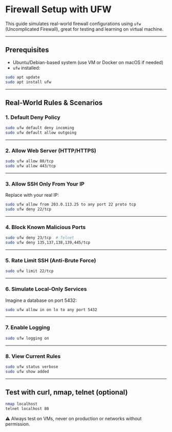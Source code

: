 # Firewall Setup with UFW

This guide simulates real-world firewall configurations using `ufw` (Uncomplicated Firewall), great for testing and learning on virtual machine.

---

## Prerequisites

- Ubuntu/Debian-based system (use VM or Docker on macOS if needed)
- `ufw` installed:
```bash
sudo apt update
sudo apt install ufw
```

---

## Real-World Rules & Scenarios

### 1. Default Deny Policy
```bash
sudo ufw default deny incoming
sudo ufw default allow outgoing
```

---

### 2. Allow Web Server (HTTP/HTTPS)
```bash
sudo ufw allow 80/tcp
sudo ufw allow 443/tcp
```

---

### 3. Allow SSH Only From Your IP
Replace with your real IP:
```bash
sudo ufw allow from 203.0.113.25 to any port 22 proto tcp
sudo ufw deny 22/tcp
```

---

### 4. Block Known Malicious Ports
```bash
sudo ufw deny 23/tcp  # Telnet
sudo ufw deny 135,137,138,139,445/tcp
```

---

### 5. Rate Limit SSH (Anti-Brute Force)
```bash
sudo ufw limit 22/tcp
```

---

### 6. Simulate Local-Only Services
Imagine a database on port 5432:
```bash
sudo ufw allow in on lo to any port 5432
```

---

### 7. Enable Logging
```bash
sudo ufw logging on
```

---

### 8. View Current Rules
```bash
sudo ufw status verbose
sudo ufw show added
```

---

## Test with curl, nmap, telnet (optional)
```bash
nmap localhost
telnet localhost 80
```

⚠️ Always test on VMs, never on production or networks without permission.
